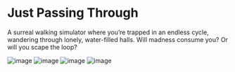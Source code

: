 # Just Passing Through

A surreal walking simulator where you’re trapped in an endless cycle, wandering through lonely, water-filled halls. Will madness consume you? Or will you scape the loop?

![image](https://github.com/user-attachments/assets/4041807f-734d-49d8-88dd-5c5a77e91460)
![image](https://github.com/user-attachments/assets/83a57d18-77d4-425e-8b7b-287fcacbfb5b)
![image](https://github.com/user-attachments/assets/fa25e144-2ddb-4ce1-94b1-498baa2e1c63)
![image](https://github.com/user-attachments/assets/3a4bd2c6-39a6-4396-8215-b77ad074a144)

